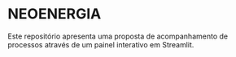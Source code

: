 # NEOENERGIA
Este repositório apresenta uma proposta de acompanhamento de processos através de um painel interativo em Streamlit.
